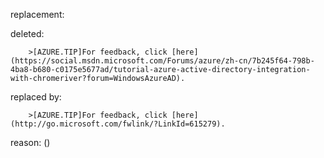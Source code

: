 replacement:

deleted:

		>[AZURE.TIP]For feedback, click [here](https://social.msdn.microsoft.com/Forums/azure/zh-cn/7b245f64-798b-4ba8-b680-c0175e5677ad/tutorial-azure-active-directory-integration-with-chromeriver?forum=WindowsAzureAD).

replaced by:

		>[AZURE.TIP]For feedback, click [here](http://go.microsoft.com/fwlink/?LinkId=615279).

reason: ()

